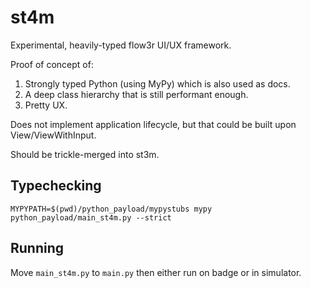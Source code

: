 st4m
====

Experimental, heavily-typed flow3r UI/UX framework.

Proof of concept of:
 1. Strongly typed Python (using MyPy) which is also used as docs.
 2. A deep class hierarchy that is still performant enough.
 3. Pretty UX.

Does not implement application lifecycle, but that could be built upon
View/ViewWithInput.

Should be trickle-merged into st3m.

Typechecking
------------

    MYPYPATH=$(pwd)/python_payload/mypystubs mypy python_payload/main_st4m.py --strict

Running
-------

Move `main_st4m.py` to `main.py` then either run on badge or in simulator.
